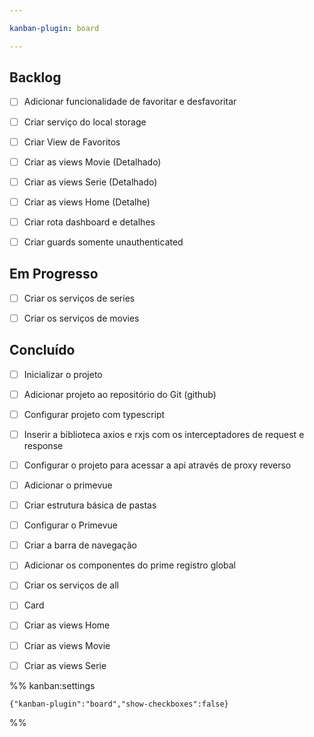 ```yaml
---

kanban-plugin: board

---
```


## Backlog

- [ ] Adicionar funcionalidade de favoritar e desfavoritar
- [ ] Criar serviço do local storage
- [ ] Criar View de Favoritos
- [ ] Criar as views Movie (Detalhado)
- [ ] Criar as views Serie (Detalhado)
- [ ] Criar as views Home (Detalhe)
- [ ] Criar rota dashboard e detalhes
- [ ] Criar guards somente unauthenticated


## Em Progresso

- [ ] Criar os serviços de series
- [ ] Criar os serviços de movies


## Concluído

- [ ] Inicializar o projeto
- [ ] Adicionar projeto ao repositório do Git (github)
- [ ] Configurar projeto com typescript
- [ ] Inserir a biblioteca axios e rxjs com os interceptadores de request e response
- [ ] Configurar o projeto para acessar a api através de proxy reverso
- [ ] Adicionar o primevue
- [ ] Criar estrutura básica de pastas
- [ ] Configurar o Primevue
- [ ] Criar a barra de navegação
- [ ] Adicionar os componentes do prime registro global
- [ ] Criar os serviços de all
- [ ] Card
- [ ] Criar as views Home
- [ ] Criar as views Movie
- [ ] Criar as views Serie




%% kanban:settings
```
{"kanban-plugin":"board","show-checkboxes":false}
```
%%